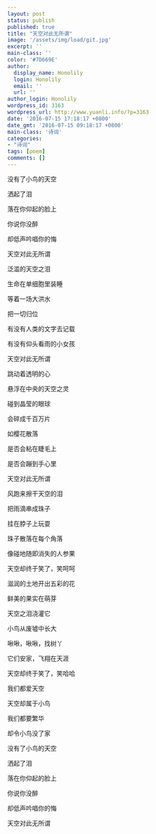 ```yaml
---
layout: post
status: publish
published: true
title: "天空对此无所谓"
image: '/assets/img/load/git.jpg'
excerpt: ''
main-class: ''
color: '#7D669E'
author:
  display_name: Honolily
  login: Honolily
  email: ''
  url: ''
author_login: Honolily
wordpress_id: 3163
wordpress_url: http://www.yuanli.info/?p=3163
date: '2016-07-15 17:18:17 +0800'
date_gmt: '2016-07-15 09:18:17 +0800'
main-class: '诗词'
categories:
- "诗词"
tags: [poem]
comments: []
---
```

没有了小鸟的天空

洒起了泪

落在你仰起的脸上

你说你没醉

却低声吟唱你的悔

天空对此无所谓

泛滥的天空之泪

生命在单细胞里装睡

等着一场大洪水

把一切归位

有没有人类的文字去记载

有没有仰头看雨的小女孩

天空对此无所谓

跳动着透明的心

悬浮在中央的天空之灵

碰到晶莹的眼球

会碎成千百万片

如樱花散落

是否会粘在睫毛上

是否会蹦到手心里

天空对此无所谓

风跑来擦干天空的泪

把雨滴串成珠子

挂在脖子上玩耍

珠子散落在每个角落

像碰地随即消失的人参果

天空却终于笑了，笑呵呵

滋润的土地开出五彩的花

鲜美的果实在萌芽

天空之泪浇灌它

小鸟从废墟中长大

啾啾，啾啾，找树丫

它们安家，飞翔在天涯

天空却终于笑了，笑哈哈

我们都爱天空

天空却属于小鸟

我们都要繁华

却令小鸟没了家

没有了小鸟的天空

洒起了泪

落在你仰起的脸上

你说你没醉

却低声吟唱你的悔

天空对此无所谓